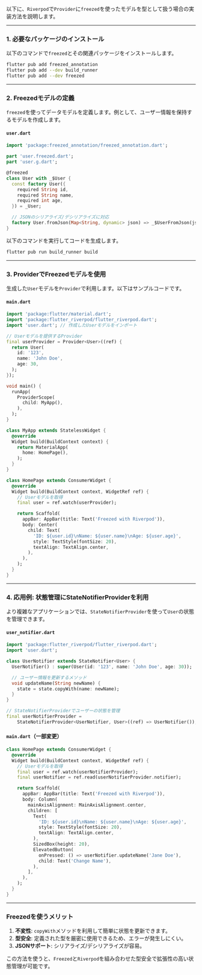 以下に、`Riverpod`で`Provider`に`freezed`を使ったモデルを型として扱う場合の実装方法を説明します。

---

### 1. 必要なパッケージのインストール

以下のコマンドで`freezed`とその関連パッケージをインストールします。

```bash
flutter pub add freezed_annotation
flutter pub add --dev build_runner
flutter pub add --dev freezed
```

---

### 2. Freezedモデルの定義

`freezed`を使ってデータモデルを定義します。例として、ユーザー情報を保持するモデルを作成します。

#### `user.dart`
```dart
import 'package:freezed_annotation/freezed_annotation.dart';

part 'user.freezed.dart';
part 'user.g.dart';

@freezed
class User with _$User {
  const factory User({
    required String id,
    required String name,
    required int age,
  }) = _User;

  // JSONのシリアライズ/デシリアライズに対応
  factory User.fromJson(Map<String, dynamic> json) => _$UserFromJson(json);
}
```

以下のコマンドを実行してコードを生成します。

```bash
flutter pub run build_runner build
```

---

### 3. ProviderでFreezedモデルを使用

生成した`User`モデルを`Provider`で利用します。以下はサンプルコードです。

#### `main.dart`
```dart
import 'package:flutter/material.dart';
import 'package:flutter_riverpod/flutter_riverpod.dart';
import 'user.dart'; // 作成したUserモデルをインポート

// Userモデルを提供するProvider
final userProvider = Provider<User>((ref) {
  return User(
    id: '123',
    name: 'John Doe',
    age: 30,
  );
});

void main() {
  runApp(
    ProviderScope(
      child: MyApp(),
    ),
  );
}

class MyApp extends StatelessWidget {
  @override
  Widget build(BuildContext context) {
    return MaterialApp(
      home: HomePage(),
    );
  }
}

class HomePage extends ConsumerWidget {
  @override
  Widget build(BuildContext context, WidgetRef ref) {
    // Userモデルを取得
    final user = ref.watch(userProvider);

    return Scaffold(
      appBar: AppBar(title: Text('Freezed with Riverpod')),
      body: Center(
        child: Text(
          'ID: ${user.id}\nName: ${user.name}\nAge: ${user.age}',
          style: TextStyle(fontSize: 20),
          textAlign: TextAlign.center,
        ),
      ),
    );
  }
}
```

---

### 4. 応用例: 状態管理にStateNotifierProviderを利用

より複雑なアプリケーションでは、`StateNotifierProvider`を使って`User`の状態を管理できます。

#### `user_notifier.dart`
```dart
import 'package:flutter_riverpod/flutter_riverpod.dart';
import 'user.dart';

class UserNotifier extends StateNotifier<User> {
  UserNotifier() : super(User(id: '123', name: 'John Doe', age: 30));

  // ユーザー情報を更新するメソッド
  void updateName(String newName) {
    state = state.copyWith(name: newName);
  }
}

// StateNotifierProviderでユーザーの状態を管理
final userNotifierProvider =
    StateNotifierProvider<UserNotifier, User>((ref) => UserNotifier());
```

#### `main.dart`（一部変更）
```dart
class HomePage extends ConsumerWidget {
  @override
  Widget build(BuildContext context, WidgetRef ref) {
    // Userモデルを取得
    final user = ref.watch(userNotifierProvider);
    final userNotifier = ref.read(userNotifierProvider.notifier);

    return Scaffold(
      appBar: AppBar(title: Text('Freezed with Riverpod')),
      body: Column(
        mainAxisAlignment: MainAxisAlignment.center,
        children: [
          Text(
            'ID: ${user.id}\nName: ${user.name}\nAge: ${user.age}',
            style: TextStyle(fontSize: 20),
            textAlign: TextAlign.center,
          ),
          SizedBox(height: 20),
          ElevatedButton(
            onPressed: () => userNotifier.updateName('Jane Doe'),
            child: Text('Change Name'),
          ),
        ],
      ),
    );
  }
}
```

---

### Freezedを使うメリット
1. **不変性**: `copyWith`メソッドを利用して簡単に状態を更新できます。
2. **型安全**: 定義された型を厳密に使用できるため、エラーが発生しにくい。
3. **JSONサポート**: シリアライズ/デシリアライズが容易。

この方法を使うと、`Freezed`と`Riverpod`を組み合わせた型安全で拡張性の高い状態管理が可能です。